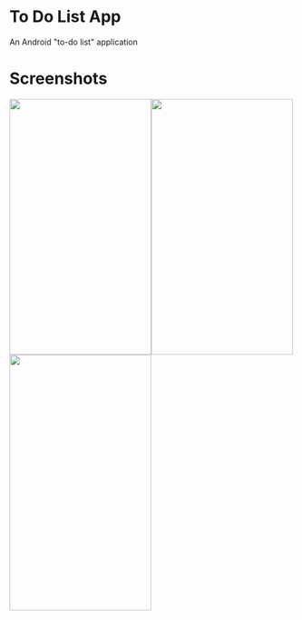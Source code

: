 # To Do List App 
An Android "to-do list" application

# Screenshots 
<img src="https://user-images.githubusercontent.com/17895267/84820086-f3889000-b010-11ea-83a3-b280dd4f8527.png" width="250" height="450"><img src="https://user-images.githubusercontent.com/17895267/84820549-bd97db80-b011-11ea-88f3-c5d85fca8afd.png" width="250" height="450"><img src="https://user-images.githubusercontent.com/17895267/84820558-c12b6280-b011-11ea-885c-c31cb99efe73.png" width="250" height="450">

